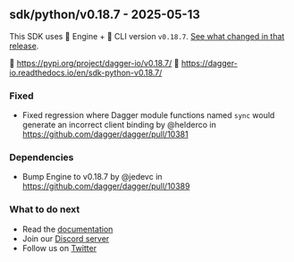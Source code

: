 ## sdk/python/v0.18.7 - 2025-05-13

This SDK uses 🚙 Engine + 🚗 CLI version `v0.18.7`. [See what changed in that release](https://github.com/dagger/dagger/releases/tag/v0.18.7).

🐍 https://pypi.org/project/dagger-io/v0.18.7/
📖 https://dagger-io.readthedocs.io/en/sdk-python-v0.18.7/

### Fixed
- Fixed regression where Dagger module functions named `sync` would generate an incorrect client binding by @helderco in https://github.com/dagger/dagger/pull/10381

### Dependencies
- Bump Engine to v0.18.7 by @jedevc in https://github.com/dagger/dagger/pull/10389

### What to do next
- Read the [documentation](https://docs.dagger.io/sdk/python)
- Join our [Discord server](https://discord.gg/dagger-io)
- Follow us on [Twitter](https://twitter.com/dagger_io)
